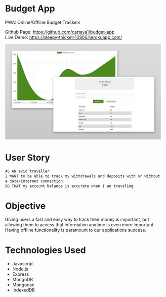 # Budget App
PWA: Online/Offline Budget Trackers

Github Page: https://github.com/cartaya1/budget-app</br>
Live Demo: https://sleepy-thicket-10906.herokuapp.com/</br>

![budget-tracker](/sample.png)

# User Story
```
AS AN avid traveller
I WANT to be able to track my withdrawals and deposits with or without a data/internet connection
SO THAT my account balance is accurate when I am traveling
```

# Objective
Giving users a fast and easy way to track their money is important, but allowing them to access that information anytime is even more important. Having offline functionality is paramount to our applications success.

# Technologies Used
* Javascript
* Node.js
* Express
* MongoDB
* Mongoose
* IndexedDB
